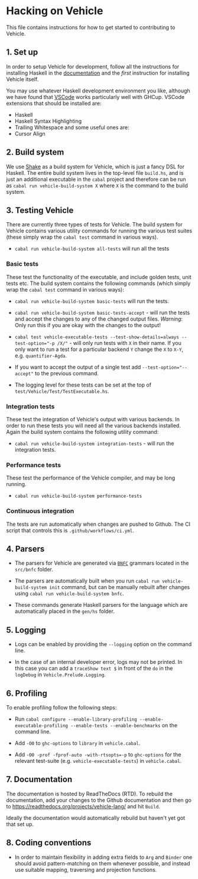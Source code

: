 # Hacking on Vehicle

This file contains instructions for how to get started to contributing to Vehicle.

## 1. Set up

In order to setup Vehicle for development, follow all the instructions for installing
Haskell in the [documentation](https://vehicle-lang.readthedocs.io/en/latest/installation.html)
and the _first_ instruction for installing Vehicle itself.

You may use whatever Haskell development environment you like, although we have found
that [VSCode](https://code.visualstudio.com/) works particularly well with GHCup.
VSCode extensions that should be installed are:
- Haskell
- Haskell Syntax Highlighting
- Trailing Whitespace
and some useful ones are:
- Cursor Align

## 2. Build system

We use [Shake](https://shakebuild.com/) as a build system for Vehicle, which is
just a fancy DSL for Haskell.
The entire build system lives in the top-level file `build.hs`, and is just an
additional executable in the `cabal` project and therefore can be run as
`cabal run vehicle-build-system X` where `X` is the command to the build system.

## 3. Testing Vehicle

There are currently three types of tests for Vehicle. The build system for Vehicle contains
various utility commands for running the various test suites (these simply wrap the `cabal test`
command in various ways).

* `cabal run vehicle-build-system all-tests` will run all the tests

### Basic tests

These test the functionality of the executable, and include golden tests, unit tests etc.
The build system contains the following commands (which simply wrap the `cabal test`
command in various ways):

* `cabal run vehicle-build-system basic-tests` will run the tests.

* `cabal run vehicle-build-system basic-tests-accept` - will run the tests and accept the changes to any of the
  changed output files. *Warning*: Only run this if you are okay with the changes to the output!

* `cabal test vehicle-executable-tests --test-show-details=always --test-option="-p /X/"` - will only run tests
  with `X` in their name. If you only want to run a test for a particular backend `Y`
  change the `X` to `X-Y`, e.g. `quantifier-Agda`.

* If you want to accept the output of a single test add `--test-option="--accept"` to the previous command.

* The logging level for these tests can be set at the top of `test/Vehicle/Test/TestExecutable.hs`.

### Integration tests

These test the integration of Vehicle's output with various backends. In order to run these
tests you will need all the various backends installed. Again the build system contains the
following utility command:

* `cabal run vehicle-build-system integration-tests` - will run the integration tests.

### Performance tests

These test the performance of the Vehicle compiler, and may be long running.

* `cabal run vehicle-build-system performance-tests`

### Continuous integration

The tests are run automatically when changes are pushed to Github.
The CI script that controls this is `.github/workflows/ci.yml`.

## 4. Parsers

- The parsers for Vehicle are generated via [`BNFC`](https://bnfc.readthedocs.io/)
  grammars located in the `src/bnfc` folder.

- The parsers are automatically built when you run `cabal run vehicle-build-system init` command,
  but can be manually rebuilt after changes using `cabal run vehicle-build-system bnfc`.

- These commands generate Haskell parsers for the language which are automatically
  placed in the `gen/hs` folder.

## 5. Logging

- Logs can be enabled by providing the `--logging` option on the command line.

- In the case of an internal developer error, logs may not be printed. In this case you
can add a `traceShow text $` in front of the `do` in the `logDebug` in `Vehicle.Prelude.Logging`.

## 6. Profiling

To enable profiling follow the following steps:

  - Run `cabal configure --enable-library-profiling --enable-executable-profiling --enable-tests --enable-benchmarks` on the command line.

  - Add `-O0` to `ghc-options` to `library` in `vehicle.cabal`.

  - Add `-O0 -prof -fprof-auto -with-rtsopts=-p` to `ghc-options` for the relevant test-suite
    (e.g. `vehicle-executable-tests`) in `vehicle.cabal`.

## 7. Documentation

The documentation is hosted by ReadTheDocs (RTD). To rebuild the documentation, add your changes
to the Github documentation and then go to
https://readthedocs.org/projects/vehicle-lang/
and hit `Build`.

Ideally the documentation would automatically rebuild but haven't yet got that set up.

## 8. Coding conventions

* In order to maintain flexibility in adding extra fields to `Arg` and `Binder`
  one should avoid pattern-matching on them whenever possible, and instead use suitable
  mapping, traversing and projection functions.
